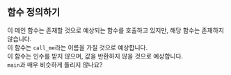 ## 함수 정의하기

이 메인 함수는 존재할 것으로 예상되는 함수를 호출하고 있지만, 해당 함수는 존재하지 않습니다.  
이 함수는 `call_me`라는 이름을 가질 것으로 예상합니다.  
이 함수는 인수를 받지 않으며, 값을 반환하지 않을 것으로 예상합니다.  
`main`과 매우 비슷하게 들리지 않나요?